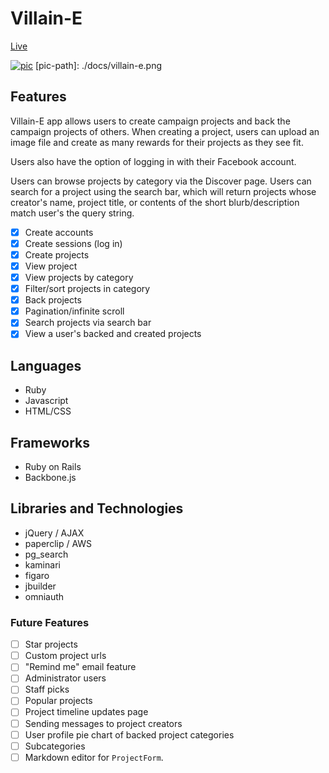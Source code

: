 # Villain-E

[Live][heroku]

[heroku]: http://villain-e.judylong.xyz

[![pic](pic-path)][heroku]
[pic-path]: ./docs/villain-e.png

## Features
Villain-E app allows users to create campaign projects and back the campaign projects of others. When creating a project, users can upload an image file and create as many rewards for their projects as they see fit.

Users also have the option of logging in with their Facebook account.

Users can browse projects by category via the Discover page. Users can search for a project using the search bar, which will return projects whose creator's name, project title, or contents of the short blurb/description match user's the query string.

- [x] Create accounts
- [x] Create sessions (log in)
- [x] Create projects
- [x] View project
- [x] View projects by category
- [x] Filter/sort projects in category
- [x] Back projects
- [x] Pagination/infinite scroll
- [x] Search projects via search bar
- [x] View a user's backed and created projects

## Languages
- Ruby
- Javascript
- HTML/CSS

## Frameworks
- Ruby on Rails
- Backbone.js

## Libraries and Technologies
- jQuery / AJAX
- paperclip / AWS
- pg_search
- kaminari
- figaro
- jbuilder
- omniauth

### Future Features
- [ ] Star projects
- [ ] Custom project urls
- [ ] "Remind me" email feature
- [ ] Administrator users
- [ ] Staff picks
- [ ] Popular projects
- [ ] Project timeline updates page
- [ ] Sending messages to project creators
- [ ] User profile pie chart of backed project categories
- [ ] Subcategories
- [ ] Markdown editor for `ProjectForm`.
